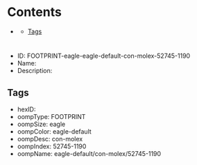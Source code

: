 



Contents
========

* [](#)
	* [Tags](#tags)

# 

- ID: FOOTPRINT-eagle-eagle-default-con-molex-52745-1190
- Name: 
- Description: 

## Tags

- hexID: 
- oompType: FOOTPRINT
- oompSize: eagle
- oompColor: eagle-default
- oompDesc: con-molex
- oompIndex: 52745-1190
- oompName: eagle-default/con-molex/52745-1190
